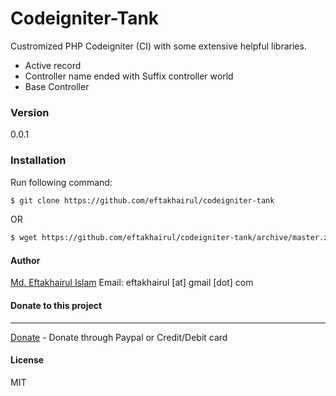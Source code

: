# Codeigniter-Tank

Custromized PHP Codeigniter (CI) with some extensive helpful libraries.

  - Active record
  - Controller name ended with Suffix controller world
  - Base Controller


### Version
0.0.1


### Installation
Run following command:

```sh
$ git clone https://github.com/eftakhairul/codeigniter-tank
```

OR

```sh
$ wget https://github.com/eftakhairul/codeigniter-tank/archive/master.zip
```



#### Author 
[Md. Eftakhairul Islam]     Email: eftakhairul [at] gmail [dot] com


#### Donate to this project
----
[Donate] - Donate through Paypal or Credit/Debit card




#### License
MIT


[Md. Eftakhairul Islam]:http://eftakhairul.com
[Donate]:https://www.paypal.com/cgi-bin/webscr?cmd=_donations&business=eftakhairul%40gmail%2ecom&lc=CA&item_name=Eftakhairul%20world&item_number=web_product&currency_code=CAD&bn=PP%2dDonationsBF%3abtn_donateCC_LG%2egif%3aNonHosted


